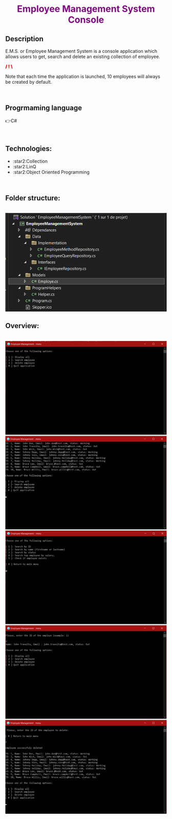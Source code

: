 <h1 style="color:purple; text-align:center">Employee  Management System Console</h1>
<h2>Description</h2>
<p>E.M.S. or Employee Management System is a console application which allows users to get, search and delete an existing collection of employee.</p>

<span style="color:red; font-weight:900">/ ! \ </span>

<p>Note that each time the application is launched, 10 employees will always be created by default.</p>

<br/>

## Progrmaming language

<span>:point_right:C#</span>

<br/>

<h2 style="margin-right:10px">Technologies: </h2>
<ul>
    <li>:star2:Collection</li>
    <li>:star2:LinQ</li>
    <li>:star2:Object Oriented Programming</li>
</ul>

<br/>

<h2 style="margin-right:10px">Folder structure: </h2>

<br/>

<img src="./assets/icon/struct-img.png"  alt="folder-structure_image" style="margin-right:10px;"/>

<br/>
<h2 style="margin-right:10px">Overview: </h2>

<br/>

<img src="./assets/screenshots/ov1.png"/>
<img src="./assets/screenshots/ov2.png"/>
<img src="./assets/screenshots/ov3.png"/>
<img src="./assets/screenshots/ov4.png"/>
<img src="./assets/screenshots/ov5.png"/>
